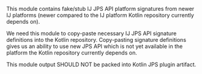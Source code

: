 This module contains fake/stub IJ JPS API platform signatures from newer IJ platforms 
(newer compared to the IJ platform Kotlin repository currently depends on).

We need this module to copy-paste necessary IJ JPS API signature definitions into the Kotlin repository. 
Copy-pasting signature definitions gives us an ability to use new JPS API which is not yet available 
in the platform the Kotlin repository currently depends on.

This module output SHOULD NOT be packed into Kotlin JPS plugin artifact.